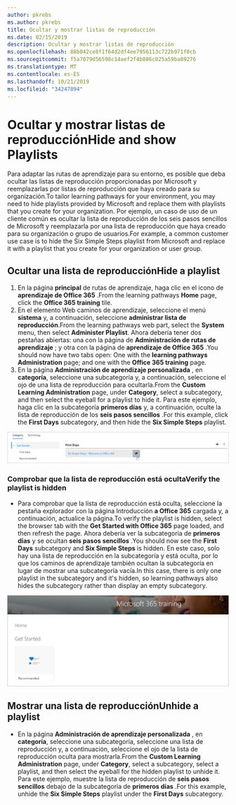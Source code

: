 ```yaml
---
author: pkrebs
ms.author: pkrebs
title: Ocultar y mostrar listas de reproducción
ms.date: 02/15/2019
description: Ocultar y mostrar listas de reproducción
ms.openlocfilehash: 88b042ce8f1f64d2df4ee7956113c722b971f0cb
ms.sourcegitcommit: f5a7079d56598c14aef2f4b886c025a59ba89276
ms.translationtype: MT
ms.contentlocale: es-ES
ms.lasthandoff: 10/21/2019
ms.locfileid: "34247894"
---
```

# <a name="hide-and-show-playlists"></a><span data-ttu-id="4ab4b-103">Ocultar y mostrar listas de reproducción</span><span class="sxs-lookup"><span data-stu-id="4ab4b-103">Hide and show Playlists</span></span>

<span data-ttu-id="4ab4b-104">Para adaptar las rutas de aprendizaje para su entorno, es posible que deba ocultar las listas de reproducción proporcionadas por Microsoft y reemplazarlas por listas de reproducción que haya creado para su organización.</span><span class="sxs-lookup"><span data-stu-id="4ab4b-104">To tailor learning pathways for your environment, you may need to hide playlists provided by Microsoft and replace them with playlists that you create for your organization.</span></span> <span data-ttu-id="4ab4b-105">Por ejemplo, un caso de uso de un cliente común es ocultar la lista de reproducción de los seis pasos sencillos de Microsoft y reemplazarla por una lista de reproducción que haya creado para su organización o grupo de usuarios.</span><span class="sxs-lookup"><span data-stu-id="4ab4b-105">For example, a common customer use case is to hide the Six Simple Steps playlist from Microsoft and replace it with a playlist that you create for your organization or user group.</span></span> 

## <a name="hide-a-playlist"></a><span data-ttu-id="4ab4b-106">Ocultar una lista de reproducción</span><span class="sxs-lookup"><span data-stu-id="4ab4b-106">Hide a playlist</span></span>

1. <span data-ttu-id="4ab4b-107">En la página **principal** de rutas de aprendizaje, haga clic en el icono de **aprendizaje de Office 365** .</span><span class="sxs-lookup"><span data-stu-id="4ab4b-107">From the learning pathways **Home** page, click the **Office 365 training** tile.</span></span>
2. <span data-ttu-id="4ab4b-108">En el elemento Web caminos de aprendizaje, seleccione el menú **sistema** y, a continuación, seleccione **administrar lista de reproducción**.</span><span class="sxs-lookup"><span data-stu-id="4ab4b-108">From the learning pathways web part, select the **System** menu, then select **Administer Playlist**.</span></span> <span data-ttu-id="4ab4b-109">Ahora debería tener dos pestañas abiertas: una con la página de **Administración de rutas de aprendizaje** ; y otra con la página de **aprendizaje de Office 365** .</span><span class="sxs-lookup"><span data-stu-id="4ab4b-109">You should now have two tabs open: One with the **learning pathways Administration** page; and one with the **Office 365 training** page.</span></span> 
3. <span data-ttu-id="4ab4b-110">En la página **Administración de aprendizaje personalizada** , en **categoría**, seleccione una subcategoría y, a continuación, seleccione el ojo de una lista de reproducción para ocultarla.</span><span class="sxs-lookup"><span data-stu-id="4ab4b-110">From the **Custom Learning Administration** page, under **Category**, select a subcategory, and then select the eyeball for a playlist to hide it.</span></span> <span data-ttu-id="4ab4b-111">Para este ejemplo, haga clic en la subcategoría **primeros días** y, a continuación, oculte la lista de reproducción de los **seis pasos sencillos** .</span><span class="sxs-lookup"><span data-stu-id="4ab4b-111">For this example, click the **First Days** subcategory, and then hide the **Six Simple Steps** playlist.</span></span>  

![CG-hideplaylist. png](media/cg-hideplaylist.png)

### <a name="verify-the-playlist-is-hidden"></a><span data-ttu-id="4ab4b-113">Comprobar que la lista de reproducción está oculta</span><span class="sxs-lookup"><span data-stu-id="4ab4b-113">Verify the playlist is hidden</span></span>
- <span data-ttu-id="4ab4b-114">Para comprobar que la lista de reproducción está oculta, seleccione la pestaña explorador con la página Introducción **a Office 365** cargada y, a continuación, actualice la página.</span><span class="sxs-lookup"><span data-stu-id="4ab4b-114">To verify the playlist is hidden, select the browser tab with the **Get Started with Office 365** page loaded, and then refresh the page.</span></span> <span data-ttu-id="4ab4b-115">Ahora debería ver la subcategoría de **primeros días** y se ocultan **seis pasos sencillos** .</span><span class="sxs-lookup"><span data-stu-id="4ab4b-115">You should now see the **First Days** subcategory and **Six Simple Steps** is hidden.</span></span> <span data-ttu-id="4ab4b-116">En este caso, solo hay una lista de reproducción en la subcategoría y está oculta, por lo que los caminos de aprendizaje también ocultan la subcategoría en lugar de mostrar una subcategoría vacía.</span><span class="sxs-lookup"><span data-stu-id="4ab4b-116">In this case, there is only one playlist in the subcategory and it's hidden, so learning pathways also hides the subcategory rather than display an empty subcategory.</span></span> 

![CG-hideplaylistrefresh. png](media/cg-hideplaylistrefresh.png)

## <a name="unhide-a-playlist"></a><span data-ttu-id="4ab4b-118">Mostrar una lista de reproducción</span><span class="sxs-lookup"><span data-stu-id="4ab4b-118">Unhide a playlist</span></span>

- <span data-ttu-id="4ab4b-119">En la página **Administración de aprendizaje personalizada** , en **categoría**, seleccione una subcategoría, seleccione una lista de reproducción y, a continuación, seleccione el ojo de la lista de reproducción oculta para mostrarla.</span><span class="sxs-lookup"><span data-stu-id="4ab4b-119">From the **Custom Learning Administration** page, under **Category**, select a subcategory, select a playlist, and then select the eyeball for the hidden playlist to unhide it.</span></span> <span data-ttu-id="4ab4b-120">Para este ejemplo, muestre la lista de reproducción de **seis pasos sencillos** debajo de la subcategoría de **primeros días** .</span><span class="sxs-lookup"><span data-stu-id="4ab4b-120">For this example, unhide the **Six Simple Steps** playlist under the **First Days** subcategory.</span></span>  

